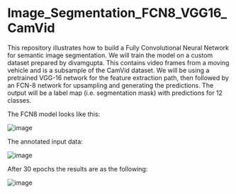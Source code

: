 # Image_Segmentation_FCN8_VGG16_CamVid
This repository illustrates how to build a Fully Convolutional Neural Network for semantic image segmentation.  We will train the model on a custom dataset prepared by divamgupta. This contains video frames from a moving vehicle and is a subsample of the CamVid dataset.  We will be using a pretrained VGG-16 network for the feature extraction path, then followed by an FCN-8 network for upsampling and generating the predictions. The output will be a label map (i.e. segmentation mask) with predictions for 12 classes. 

The FCN8 model looks like this:

![image](https://user-images.githubusercontent.com/64538407/112112404-270ad300-8bbe-11eb-8b3a-3212bb66ae35.png)


The annotated input data:

![image](https://user-images.githubusercontent.com/64538407/112112290-017dc980-8bbe-11eb-940c-90913d5d000c.png)


After 30 epochs the results are as the following:

![image](https://user-images.githubusercontent.com/64538407/112112515-4ace1900-8bbe-11eb-9000-d7d8d83ad986.png)




